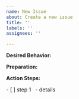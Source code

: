 ```yaml
---
name: New Issue
about: Create a new issue
title: ''
labels: ''
assignees: ''

---
```


**Desired Behavior:**

**Preparation:**

**Action Steps:**

- [ ] step 1
  - details
